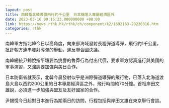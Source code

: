 ```yaml
---
layout: post
title: 南韓指北韓導彈飛行約千公里　日本稱落入專屬經濟區外
date: 2023-03-16 09:16:23.000000000 +08:00
link: https://news.rthk.hk/rthk/ch/component/k2/1692163-20230316.htm
categories: rthk
---
```


南韓軍方指北韓今日以高角度，向東部海域發射長程彈道導彈，飛行約1千公里，批評朝方連串發射導彈的舉動，違反聯合國決議。

南韓總統尹錫悅指平壤要為挑釁的魯莽行為付出代價，要求軍方認真進行與美國的軍事演習，又強調要加強與美日合作。

日本防衛省就表示，北韓今晨發射似乎是洲際彈道導彈的飛行物，已落入北海道渡島大島以西約200公里的日本專屬經濟區之外，飛行時間約70分鐘。首相岸田文雄說，必須進一步加強與盟友及友好國家的合作。

尹錫悅今日起對日本進行為期兩日的訪問，行程包括與岸田文雄在東京舉行會談。
